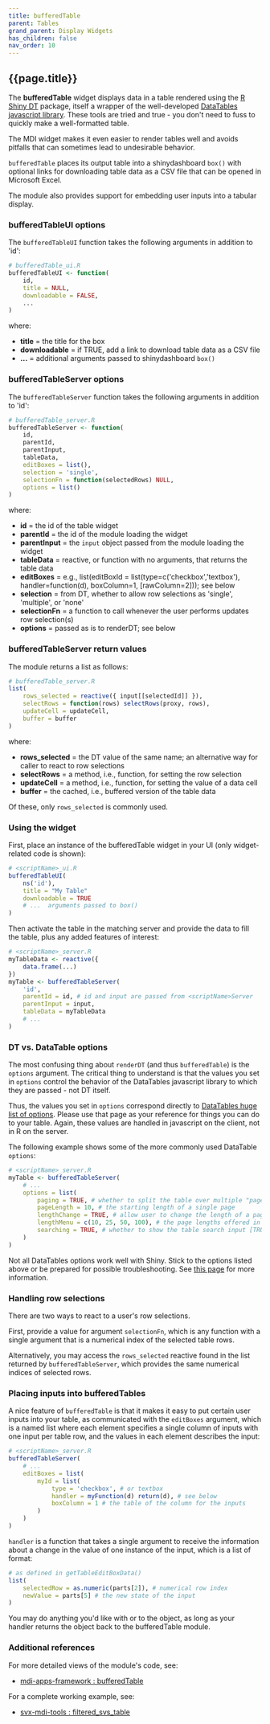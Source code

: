 ```yaml
---
title: bufferedTable
parent: Tables
grand_parent: Display Widgets
has_children: false
nav_order: 10
---
```


## {{page.title}}

The **bufferedTable** widget displays data in a table rendered using the 
[R Shiny DT](https://cran.r-project.org/web/packages/DT/index.html)
package, itself a wrapper of the well-developed
[DataTables javascript library](https://datatables.net/).
These tools are tried and true - you don't need to fuss
to quickly make a well-formatted table.

The MDI widget makes it even easier to render tables well
and avoids pitfalls that can sometimes lead to undesirable
behavior.

`bufferedTable` places its output table into a shinydashboard `box()`
with optional links for downloading table data as a CSV file 
that can be opened in Microsoft Excel.

The module also provides support for embedding user inputs into
a tabular display.

### bufferedTableUI options

The `bufferedTableUI` function takes the following arguments in addition to 'id':

```r
# bufferedTable_ui.R
bufferedTableUI <- function(
    id, 
    title = NULL, 
    downloadable = FALSE, 
    ...
)
```

where:

- **title** = the title for the box
- **downloadable** = if TRUE, add a link to download table data as a CSV file
- **...** = additional arguments passed to shinydashboard `box()`

### bufferedTableServer options

The `bufferedTableServer` function takes the following arguments in addition to 'id':

```r
# bufferedTable_server.R
bufferedTableServer <- function(
    id,
    parentId,
    parentInput,
    tableData,
    editBoxes = list(),
    selection = 'single',
    selectionFn = function(selectedRows) NULL,
    options = list()
)
```

where:

- **id** = the id of the table widget
- **parentId** = the id of the module loading the widget
- **parentInput** = the `input` object passed from the module loading the widget
- **tableData** = reactive, or function with no arguments, that returns the table data
- **editBoxes** =  e.g., list(editBoxId = list(type=c('checkbox','textbox'), handler=function(d), boxColumn=1, [rawColumn=2])); see below
- **selection** = from DT, whether to allow row selections as 'single', 'multiple', or 'none'
- **selectionFn** = a function to call whenever the user performs updates row selection(s)
- **options** = passed as is to renderDT; see below

### bufferedTableServer return values

The module returns a list as follows:

```r
# bufferedTable_server.R
list(
    rows_selected = reactive({ input[[selectedId]] }),
    selectRows = function(rows) selectRows(proxy, rows),
    updateCell = updateCell,
    buffer = buffer
)
```

where:

- **rows_selected** = the DT value of the same name; an alternative way for caller to react to row selections
- **selectRows** = a method, i.e., function, for setting the row selection
- **updateCell** = a method, i.e., function, for setting the value of a data cell
- **buffer** = the cached, i.e., buffered version of the table data

Of these, only `rows_selected` is commonly used.

### Using the widget

First, place an instance of the bufferedTable widget in your UI 
(only widget-related code is shown):

```r
# <scriptName>_ui.R
bufferedTableUI(
    ns('id'),
    title = "My Table"
    downloadable = TRUE
    # ...  arguments passed to box()
)
```

Then activate the table in the matching server and provide
the data to fill the table, plus any added features of interest:

```r
# <scriptName>_server.R
myTableData <- reactive({
    data.frame(...)
})
myTable <- bufferedTableServer(
    'id',
    parentId = id, # id and input are passed from <scriptName>Server
    parentInput = input,
    tableData = myTableData
    # ...
)
```

### DT vs. DataTable options

The most confusing thing about `renderDT` (and thus `bufferedTable`)
is the `options` argument. The critical thing to understand is that
the values you set in `options` control the behavior of the DataTables
javascript library to which they are passed - not DT itself.

Thus, the values you set in `options` correspond directly to 
[DataTables huge list of options](https://datatables.net/reference/option/).
Please use that page as your reference for things you can do to your table.
Again, these values are handled in javascript on the client, not in R on the server.

The following example shows some of the more commonly used DataTable `options`:

```r
# <scriptName>_server.R
myTable <- bufferedTableServer(
    # ...
    options = list(
        paging = TRUE, # whether to split the table over multiple "pages"
        pageLength = 10, # the starting length of a single page
        lengthChange = TRUE, # allow user to change the length of a page
        lengthMenu = c(10, 25, 50, 100), # the page lengths offered in the menu
        searching = TRUE, # whether to show the table search input [TRUE]
    )
)
```

Not all DataTables options
work well with Shiny. Stick to the options listed above
or be prepared for possible troubleshooting.
See [this page](https://rstudio.github.io/DT/options.html) for more information.

### Handling row selections

There are two ways to react to a user's row selections.

First, provide a value for argument `selectionFn`, which is 
any function with a single argument that is a numerical
index of the selected table rows.

Alternatively, you may access the `rows_selected` reactive
found in the list returned by `bufferedTableServer`, which
provides the same numerical indices of selected rows.

### Placing inputs into bufferedTables

A nice feature of `bufferedTable` is that it makes it 
easy to put certain user inputs into your table, as communicated
with the `editBoxes` argument, which is a named list where
each element specifies a single column of inputs with one input
per table row, and the values in each element describes the input:

```r
# <scriptName>_server.R
bufferedTableServer(
    # ...
    editBoxes = list(
        myId = list(
            type = 'checkbox', # or textbox
            handler = myFunction(d) return(d), # see below
            boxColumn = 1 # the table of the column for the inputs
        )
    )
)
```

`handler` is a function that takes a single argument to receive
the information about a change in the value of one instance of
the input, which is a list of format:

```r
# as defined in getTableEditBoxData()
list(
    selectedRow = as.numeric(parts[2]), # numerical row index
    newValue = parts[5] # the new state of the input
)
```

You may do anything you'd like
with or to the object, as long as your handler returns
the object back to the bufferedTable module.

### Additional references
 
For more detailed views of the module's code, see:

- [mdi-apps-framework : bufferedTable](https://github.com/MiDataInt/mdi-apps-framework/tree/main/shiny/shared/session/modules/widgets/tables/bufferedTable)

For a complete working example, see:

- [svx-mdi-tools : filtered_svs_table](https://github.com/wilsontelab/svx-mdi-tools/blob/main/shiny/shared/session/utilities/tables/filtered_svs_table.R)
